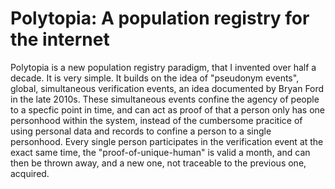 # Polytopia: A population registry for the internet

Polytopia is a new population registry paradigm, that I invented over half a decade. It is very simple. It builds on the idea of "pseudonym events", global, simultaneous verification events, an idea documented by Bryan Ford in the late 2010s. These simultaneous events confine the agency of people to a specfic point in time, and can act as proof of that a person only has one personhood within the system, instead of the cumbersome pracitice of using personal data and records to confine a person to a single personhood. Every single person participates in the verification event at the exact same time, the "proof-of-unique-human" is valid a month, and can then be thrown away, and a new one, not traceable to the previous one, acquired.
